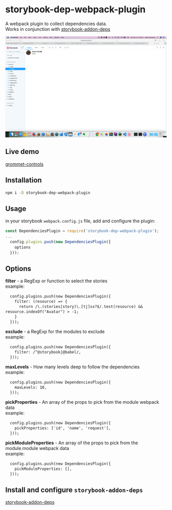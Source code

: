 # storybook-dep-webpack-plugin

A webpack plugin to collect dependencies data.<br />
Works in conjunction with [storybook-addon-deps](https://github.com/atanasster/storybook-addon-deps/)

![Dependencies plugin](./doc/storybook_dependencies.gif)

## Live demo
[grommet-controls](https://atanasster.github.io/grommet-controls/?path=/deps/controls-controls-avatar--main)


## Installation
```sh
npm i -D storybook-dep-webpack-plugin
```

## Usage

in your storybook `webpack.config.js` file, add and configure the plugin:

```js
const DependenciesPlugin = require('storybook-dep-webpack-plugin');
...
  config.plugins.push(new DependenciesPlugin({
    options
  }));
```


## Options
**filter** - a RegExp or function to select the stories<br/>
example: 
```
  config.plugins.push(new DependenciesPlugin({
    filter: (resource) => {
      return /\.(stories|story)\.[tj]sx?$/.test(resource) && resource.indexOf("Avatar") > -1;
    }
  }));
```

**exclude** - a RegExp for the modules to exclude<br/>
example: 
```
  config.plugins.push(new DependenciesPlugin({
    filter: /^@storybook|@babel/,
  }));
```

**maxLevels** - How many levels deep to follow the dependencies<br/>
example: 
```
  config.plugins.push(new DependenciesPlugin({
    maxLevels: 10,
  }));
```

**pickProperties** - An array of the props to pick from the module webpack data<br/>
example: 
```
  config.plugins.push(new DependenciesPlugin({
    pickProperties: ['id', 'name', 'request'],
  }));
```

**pickModuleProperties** - An array of the props to pick from the module.module webpack data<br/>
example: 
```
  config.plugins.push(new DependenciesPlugin({
    pickModuleProperties: [],
  }));
```

## Install and configure `storybook-addon-deps`
[storybook-addon-deps](https://github.com/atanasster/storybook-addon-deps/blob/master/README.md)


